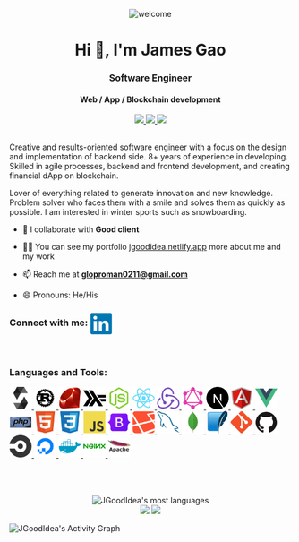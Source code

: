 <!-- ![avatar](https://user-images.githubusercontent.com/54070162/169735836-f46678b0-9a7c-4cc9-9ce6-fed88e5e3e32.png) -->
<p align="center">
<!--   ![138764839-1011988e-66f2-4427-a8fc-e0380971df29](https://user-images.githubusercontent.com/54070162/174496519-13882cb7-21d8-4046-aa21-1cf2b805cc20.gif) -->
<!--   <img src="https://user-images.githubusercontent.com/54070162/169735836-f46678b0-9a7c-4cc9-9ce6-fed88e5e3e32.png" alt="logo" width="200px" /> -->
  <img src="https://user-images.githubusercontent.com/54070162/174496519-13882cb7-21d8-4046-aa21-1cf2b805cc20.gif" alt="welcome" />
</p>

<h1 align="center">Hi 👋, I'm James Gao</h1>
<h3 align="center">Software Engineer</h3>
<h4 align="center">Web / App / Blockchain development</h4>

<div align="center">
  <a href="https://www.linkedin.com/in/jgoodidea/">
    <img src="https://img.shields.io/badge/linkedin-0A66C2?style=for-the-badge&logo=linkedin">
  </a>
  <a href="mailto:gloproman0211@gmail.com">
    <img src="https://img.shields.io/badge/email-EA4335?style=for-the-badge&logo=gmail&logoColor=fff">
  </a>
  <a href="https://drive.google.com/file/d/1gG7MbOGphllxj_U9UGz4oH5zeUKvXIek/view?usp=sharing">
    <img src="https://img.shields.io/badge/resume-blue?style=for-the-badge&logo=readthedocs&logoColor=fff">
  </a>
</div>
<br />

Creative and results-oriented software engineer with a focus on the design and implementation of backend side. 8+ years of experience in developing.
Skilled in agile processes, backend and frontend development, and creating financial dApp on blockchain.

Lover of everything related to generate innovation and new knowledge. Problem solver who faces them with a smile and solves them as quickly as possible. I am interested in winter sports such as snowboarding.

- 👯 I collaborate with **Good client**

- 👨‍💻 You can see my portfolio [jgoodidea.netlify.app](https://jgoodidea.netlify.app/) more about me and my work

- 📫 Reach me at **gloproman0211@gmail.com**

- 😄 Pronouns: He/His

<p align="left">
  <h3 align="left">Connect with me:
    <a href="https://linkedin.com/in/jgoodidea" target="_blank">
      <img align="center" src="https://raw.githubusercontent.com/devicons/devicon/master/icons/linkedin/linkedin-original.svg" alt="james" height="40" width="40" />
    </a>
    <!-- <a href="https://twitter.com/jgoodidea" target="_blank">
      <img align="center" src="https://raw.githubusercontent.com/devicons/devicon/master/icons/twitter/twitter-original.svg" alt="james" height="40" width="40" />
    </a> -->
  </h3>
</p>
<br />

<h3 align="left">Languages and Tools:</h3>

<a href="#" target="_blank" rel="noreferrer">
  <img src="https://raw.githubusercontent.com/devicons/devicon/master/icons/solidity/solidity-original.svg" alt="nodejs" width="40" height="40" />
</a>
<a href="#" target="_blank" rel="noreferrer">
  <img src="https://raw.githubusercontent.com/devicons/devicon/master/icons/rust/rust-plain.svg" alt="nodejs" width="40" height="40" />
</a>
<a href="#" target="_blank" rel="noreferrer">
  <img src="https://raw.githubusercontent.com/devicons/devicon/master/icons/ruby/ruby-original.svg" alt="nodejs" width="40" height="40" />
</a>
<a href="#" target="_blank" rel="noreferrer">
  <img src="https://raw.githubusercontent.com/devicons/devicon/master/icons/haskell/haskell-plain.svg" alt="nodejs" width="40" height="40" />
</a>

<a href="#" target="_blank" rel="noreferrer">
  <img src="https://raw.githubusercontent.com/devicons/devicon/master/icons/nodejs/nodejs-original.svg" alt="nodejs" width="40" height="40" />
</a>
<a href="#" target="_blank" rel="noreferrer">
  <img src="https://raw.githubusercontent.com/devicons/devicon/master/icons/react/react-original.svg" alt="react" width="40" height="40" />
</a>
<a href="#" target="_blank" rel="noreferrer">
  <img src="https://raw.githubusercontent.com/devicons/devicon/master/icons/redux/redux-original.svg" alt="redux" width="40" height="40" />
</a>
<a href="#" target="_blank" rel="noreferrer">
  <img src="https://raw.githubusercontent.com/devicons/devicon/master/icons/graphql/graphql-plain.svg" alt="mysql" width="40" height="40" />
</a>
<a href="#" target="_blank" rel="noreferrer">
  <img src="https://raw.githubusercontent.com/devicons/devicon/master/icons/nextjs/nextjs-original.svg" alt="nextjs" width="40" height="40" />
</a>
<a href="#" target="_blank" rel="noreferrer">
  <img src="https://raw.githubusercontent.com/devicons/devicon/master/icons/angularjs/angularjs-original.svg" alt="angularjs" width="40" height="40" />
</a>
<a href="#" target="_blank" rel="noreferrer">
  <img src="https://raw.githubusercontent.com/devicons/devicon/master/icons/vuejs/vuejs-original.svg" alt="vuejs" width="40" height="40" />
</a>
<a href="#" target="_blank" rel="noreferrer">
  <img src="https://raw.githubusercontent.com/devicons/devicon/master/icons/php/php-original.svg" alt="php" width="40" height="40" />
</a>

<a href="#" target="_blank" rel="noreferrer">
  <img src="https://raw.githubusercontent.com/devicons/devicon/master/icons/html5/html5-original.svg" alt="html5" width="40" height="40" />
</a>
<a href="#" target="_blank" rel="noreferrer">
  <img src="https://raw.githubusercontent.com/devicons/devicon/master/icons/css3/css3-original.svg" alt="css3" width="40" height="40" />
</a>
<a href="#" target="_blank" rel="noreferrer">
  <img src="https://raw.githubusercontent.com/devicons/devicon/master/icons/javascript/javascript-original.svg" alt="javascript" width="40" height="40" />
</a>
<a href="#" target="_blank" rel="noreferrer">
  <img src="https://raw.githubusercontent.com/devicons/devicon/master/icons/bootstrap/bootstrap-original.svg" alt="bootstrap" width="40" height="40" />
</a>
<a href="#" target="_blank" rel="noreferrer">
  <img src="https://raw.githubusercontent.com/devicons/devicon/master/icons/laravel/laravel-plain.svg" alt="laravel" width="40" height="40" />
</a>
<a href="#" target="_blank" rel="noreferrer">
  <img src="https://raw.githubusercontent.com/devicons/devicon/master/icons/mysql/mysql-original.svg" alt="mysql" width="40" height="40" />
</a>
<a href="#" target="_blank" rel="noreferrer">
  <img src="https://raw.githubusercontent.com/devicons/devicon/master/icons/mongodb/mongodb-original.svg" alt="mongodb" width="40" height="40" />
</a>
<a href="#" target="_blank" rel="noreferrer">
  <img src="https://raw.githubusercontent.com/devicons/devicon/master/icons/sqlite/sqlite-original.svg" alt="sqlite" width="40" height="40" />
</a>

<a href="#" target="_blank" rel="noreferrer">
  <img src="https://raw.githubusercontent.com/devicons/devicon/master/icons/git/git-original.svg" alt="git" width="40" height="40" />
</a>
<a href="#" target="_blank" rel="noreferrer">
  <img src="https://raw.githubusercontent.com/devicons/devicon/master/icons/github/github-original.svg" alt="git" width="40" height="40" />
</a>
<a href="#" target="_blank" rel="noreferrer">
  <img src="https://raw.githubusercontent.com/devicons/devicon/master/icons/circleci/circleci-plain.svg" alt="git" width="40" height="40" />
</a>
<a href="#" target="_blank" rel="noreferrer">
  <img src="https://raw.githubusercontent.com/devicons/devicon/master/icons/digitalocean/digitalocean-original.svg" alt="git" width="40" height="40" />
</a>
<a href="#" target="_blank" rel="noreferrer">
  <img src="https://raw.githubusercontent.com/devicons/devicon/master/icons/docker/docker-plain.svg" alt="git" width="40" height="40" />
</a>
<a href="#" target="_blank" rel="noreferrer">
  <img src="https://raw.githubusercontent.com/devicons/devicon/master/icons/nginx/nginx-original.svg" alt="mongodb" width="40" height="40" />
</a>
<a href="#" target="_blank" rel="noreferrer">
  <img src="https://raw.githubusercontent.com/devicons/devicon/master/icons/apache/apache-original-wordmark.svg" alt="mongodb" width="40" height="40" />
</a>

<br/>
<br/>
<br/>
<br/>

<p align="center">
    <img
        alt="JGoodIdea's most languages"
        src="https://github-readme-stats.vercel.app/api/top-langs/?username=gitproman0211&layout=compact&langs_count=8&theme=tokyonight"
    />
    <br />
    <img
        width="49%"
        src="https://github-readme-stats.vercel.app/api?username=gitproman0211&count_private=true&include_all_commits=false&show_icons=true&theme=tokyonight&custom_title=GitHub+Stats"
    />
    <img
        width="49%"
        src="https://github-readme-streak-stats.herokuapp.com?user=gitproman0211&theme=tokyonight"
    />
</p>

<img alt="JGoodIdea's Activity Graph" src="https://activity-graph.herokuapp.com/graph?username=gitproman0211&bg_color=1F222E&color=BE91F2&line=587FC2&point=FFFFFF&hide_border=true" />

